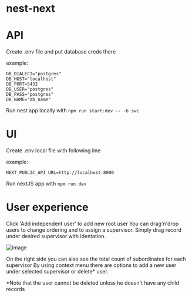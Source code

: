 # nest-next

# API
Create .env file and put database creds there

example:

```
DB_DIALECT="postgres"
DB_HOST="localhost"
DB_PORT=5432
DB_USER="postgres"
DB_PASS="postgres"
DB_NAME="db_name"
```

Run nest app locally with `npm run start:dev -- -b swc`

# UI
Create .env.local file with following line

example:

```
NEXT_PUBLIC_API_URL=http://localhost:8000
```

Run nextJS app with `npm run dev`

# User experience
Click 'Add independent user' to add new root user
You can drag'n'drop users to change ordering and to assign a supervisor. 
Simply drag record under desired supervisor with identation.

![image](https://github.com/petr-istratov/nest-next/assets/11350849/6796f21c-2e1b-41de-9b36-6ffe8a6012b1)

On the right side you can also see the total count of subordinates for each supervisor
By using context menu there are options to add a new user under selected supervisor or delete* user.

*Note that the user cannot be deleted unless he doesn't have any child records

